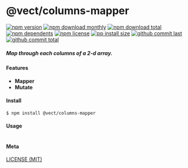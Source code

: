 # @vect/columns-mapper

[![npm version][badge-npm-version]][url-npm]
[![npm download monthly][badge-npm-download-monthly]][url-npm]
[![npm download total][badge-npm-download-total]][url-npm]
[![npm dependents][badge-npm-dependents]][url-github]
[![npm license][badge-npm-license]][url-npm]
[![pp install size][badge-pp-install-size]][url-pp]
[![github commit last][badge-github-last-commit]][url-github]
[![github commit total][badge-github-commit-count]][url-github]

[//]: <> (Shields)
[badge-npm-version]: https://flat.badgen.net/npm/v/@vect/columns-mapper
[badge-npm-download-monthly]: https://flat.badgen.net/npm/dm/@vect/columns-mapper
[badge-npm-download-total]:https://flat.badgen.net/npm/dt/@vect/columns-mapper
[badge-npm-dependents]: https://flat.badgen.net/npm/dependents/@vect/columns-mapper
[badge-npm-license]: https://flat.badgen.net/npm/license/@vect/columns-mapper
[badge-pp-install-size]: https://flat.badgen.net/packagephobia/install/@vect/columns-mapper
[badge-github-last-commit]: https://flat.badgen.net/github/last-commit/hoyeungw/vect
[badge-github-commit-count]: https://flat.badgen.net/github/commits/hoyeungw/vect

[//]: <> (Link)
[url-npm]: https://npmjs.org/package/@vect/columns-mapper
[url-pp]: https://packagephobia.now.sh/result?prev=@vect/columns-mapper
[url-github]: https://github.com/hoyeungw/vect

##### Map through each columns of a 2-d array.

#### Features

- **Mapper**
- **Mutate**

#### Install
```console
$ npm install @vect/columns-mapper
```

#### Usage
```js
```

#### Meta
[LICENSE (MIT)](LICENSE)
